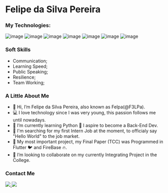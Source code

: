 # Felipe da Silva Pereira

### My Technologies: <br>
![image](https://img.shields.io/badge/Dart-0175C2?style=for-the-badge&logo=dart&logoColor=white) 
![image](https://img.shields.io/badge/Flutter-02569B?style=for-the-badge&logo=flutter&logoColor=white) 
![image](https://img.shields.io/badge/firebase-ffca28?style=for-the-badge&logo=firebase&logoColor=black) 
![image](https://img.shields.io/badge/Python-FFD43B?style=for-the-badge&logo=python&logoColor=blue) 
![image](https://img.shields.io/badge/PHP-777BB4?style=for-the-badge&logo=php&logoColor=white) 
![image](https://img.shields.io/badge/Xampp-F37623?style=for-the-badge&logo=xampp&logoColor=white)
![image](https://img.shields.io/badge/MySQL-005C84?style=for-the-badge&logo=mysql&logoColor=white)

###  Soft Skills
- Communication;
- Learning Speed;
- Public Speaking;
- Resilience;
- Team Working;


###  A Little About Me

- 👋 Hi, I’m Felipe da Silva Pereira, also known as Felpa(@F3LPa).<br>
- 💻 I love technology since I was very young, this passion follows me until nowadays.<br>
- 🌱 I’m currently learning Python 🐍 I aspire to become a Back-End Dev.<br>
- 💼 I'm searching for my first Intern Job at the moment, to officialy say "Hello World" to the job market.<br>
- 📱  My most important project, my Final Paper (TCC) was Programmed in Flutter 🐦 and FireBase 🔥.<br>
- 👥 I’m looking to collaborate on my currently Integrating Project in the College.<br>

### Contact Me

<a href='mailto:felipedasilvapereira153@gmail.com'>
<img src='https://img.shields.io/badge/Gmail-D14836?style=for-the-badge&logo=gmail&logoColor=white'>
</a>
<a href='https://www.linkedin.com/in/felipe-da-silva-pereira-1718472a0/'>
<img src='https://img.shields.io/badge/LinkedIn-0077B5?style=for-the-badge&logo=linkedin&logoColor=white'>
</a>
